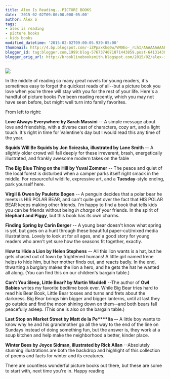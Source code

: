 ```yaml
---
title: Alex Is Reading...PICTURE BOOKS
date: '2015-02-02T09:00:00.000-05:00'
author: Alex S
tags:
- alex is reading
- picture books
- kids books
modified_datetime: '2015-02-02T09:00:05.939-05:00'
thumbnail: http://4.bp.blogspot.com/-iZPpaxKkq0w/VM0Eo-_rLhI/AAAAAAAAAEs/grArNlulbe8/s72-c/IMG_0090(1).JPG
blogger_id: tag:blogger.com,1999:blog-5767374071871443859.post-6413143070357599742
blogger_orig_url: http://brooklinebooksmith.blogspot.com/2015/02/alex-is-readingpicture-books.html
---
```

[![](http://4.bp.blogspot.com/-iZPpaxKkq0w/VM0Eo-_rLhI/AAAAAAAAAEs/grArNlulbe8/s1600/IMG_0090(1).JPG)](http://4.bp.blogspot.com/-iZPpaxKkq0w/VM0Eo-_rLhI/AAAAAAAAAEs/grArNlulbe8/s1600/IMG_0090(1).JPG)

In the middle of reading so many great novels for young readers, it's sometimes easy to forget the quickest reads of all--but a picture book you love when you're three will stay with you for the rest of your life. Here's a handful of picture books I've been reading recently, which you may not have seen before, but might well turn into family favorites.  

From left to right:  

**Love Always Everywhere by Sarah Massini** -- A simple message about love and friendship, with a diverse cast of characters, cozy art, and a light touch. It's right in time for Valentine's day but I would read this any time of the year.  

**Squids Will Be Squids by Jon Sciezska, illustrated by Lane Smith** -- A slightly older crowd will fall deeply for these irreverent, brash, energetically illustrated, and frankly awesome modern takes on the fable  

**The Big Blue Thing on the Hill by Yuval Zommer** -- The peace and quiet of the local forest is disturbed when a camper parks itself right smack in the middle. For resourceful wildlife, expressive art, and a **Tuesday**-style ending, park yourself here.  

**Virgil & Owen by Paulette Bogen** -- A penguin decides that a polar bear he meets is HIS POLAR BEAR, and can't quite get over the fact that HIS POLAR BEAR keeps making other friends. I'm happy to find a book that tells kids you can be friends without being _in charge_ of your friends. In the spirit of **Elephant and Piggy**, but this book has its own charms.  

**Finding Spring by Carin Berger** -- A young bear doesn't know what spring is yet, but goes on a hunt through these beautiful paper-cut/mixed media illustrations. Lovely to look at for all ages, and a good story for young readers who aren't yet sure how the seasons fit together, exactly.  

**How to Hide a Lion by Helen Stephens** -- All this lion wants is a hat, but he gets chased out of town by frightened humans! A little girl named Irene helps to hide him, but her mother finds out, and reacts badly. In the end, thwarting a burglary makes the lion a hero, and he gets the hat he wanted all along. (You can find this on our children's bargain table.)  

**Can't You Sleep, Little Bear? by Martin Waddell** --The author of **Owl Babies** writes my favorite bedtime book ever. While Big Bear tries hard to read his Bear Book, Little Bear tosses and turns and frets about the darkness. Big Bear brings him bigger and bigger lanterns, until at last they go outside and find the moon shining down on them--and both bears fall peacefully asleep. (This one is also on the bargain table.)  

**Last Stop on Market Street by Matt de la Pe****ña --** A little boy wants to know why he and his grandmother go all the way to the end of the line on Sundays instead of doing something fun, but the answer is, they work at a soup kitchen and help make the neighborhood a better, kinder place.  

**Winter Bees by Joyce Sidman, illustrated by Rick Allan** --Absolutely stunning illustrations are both the backdrop and highlight of this collection of poems and facts for winter and its creatures.  

There are countless wonderful picture books out there, but these are some to start with, next time you're in. Happy reading